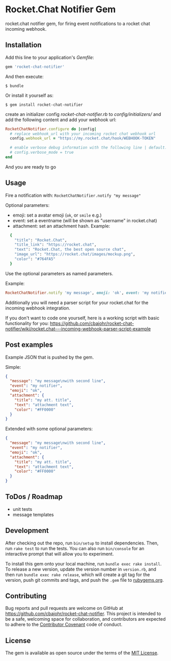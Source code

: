 # Rocket.Chat Notifier Gem
rocket.chat notifier gem, for firing event notifications to a rocket chat incoming webhook.

## Installation

Add this line to your application's *Gemfile*:

```ruby
gem 'rocket-chat-notifier'
```

And then execute:

    $ bundle

Or install it yourself as:

    $ gem install rocket-chat-notifier

create an initializer config *rocket-chat-notifier.rb* to *config/initializers/* and add the following content and add your webhook url:

```ruby
RocketChatNotifier.configure do |config|
  # replace webhook_url with your incoming rocket chat webhook url
  config.webhook_url = "https://my.rocket.chat/hook/WEBHOOK-TOKEN"

  # enable verbose debug information with the following line | default: false
  # config.verbose_mode = true
end
```

And you are ready to go

## Usage

Fire a notification with: `RocketChatNotifier.notify "my message"`

Optional parameters:
* emoji: set a avatar emoji (`ok`, or `smile` e.g.)
* event: set a eventname (will be shown as "username" in rocket.chat)
* attachment: set an attachment hash. Example:
```ruby
  {
    "title": "Rocket.Chat",
    "title_link": "https://rocket.chat",
    "text": "Rocket.Chat, the best open source chat",
    "image_url": "https://rocket.chat/images/mockup.png",
    "color": "#764FA5"
  }
```

Use the optional parameters as named parameters.

Example:

```ruby
RocketChatNotifier.notify 'my message', emoji: 'ok', event: 'my notifier', attachment: {title: 'my att. title', text: 'attachment text', color: '#FF0000'}
```

Additionally you will need a parser script for your rocket.chat for the incoming webhook integration.

If you don't want to code one yourself, here is a working script with basic functionality for you:
https://github.com/cbajohr/rocket-chat-notifier/wiki/rocket.chat---incoming-webhook-parser-script-example


## Post examples

Example JSON that is pushed by the gem.

Simple:
```JSON
{
  "message": "my message\nwith second line",
  "event": "my notifier",
  "emoji": "ok",
  "attachment": {
    "title": "my att. title",
    "text": "attachment text",
    "color": "#FF0000"
  }
}
```

Extended with some optional parameters:
```JSON
{
  "message": "my message\nwith second line",
  "event": "my notifier",
  "emoji": "ok",
  "attachment": {
    "title": "my att. title",
    "text": "attachment text",
    "color": "#FF0000"
  }
}
```

## ToDos / Roadmap

* unit tests
* message templates

## Development

After checking out the repo, run `bin/setup` to install dependencies. Then, run `rake test` to run the tests. You can also run `bin/console` for an interactive prompt that will allow you to experiment.

To install this gem onto your local machine, run `bundle exec rake install`. To release a new version, update the version number in `version.rb`, and then run `bundle exec rake release`, which will create a git tag for the version, push git commits and tags, and push the `.gem` file to [rubygems.org](https://rubygems.org).

## Contributing

Bug reports and pull requests are welcome on GitHub at https://github.com/cbajohr/rocket-chat-notifier. This project is intended to be a safe, welcoming space for collaboration, and contributors are expected to adhere to the [Contributor Covenant](http://contributor-covenant.org) code of conduct.

## License

The gem is available as open source under the terms of the [MIT License](http://opensource.org/licenses/MIT).

